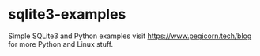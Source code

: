 # sqlite3-examples

Simple SQLite3 and Python examples visit https://www.pegicorn.tech/blog for more Python and Linux stuff.
